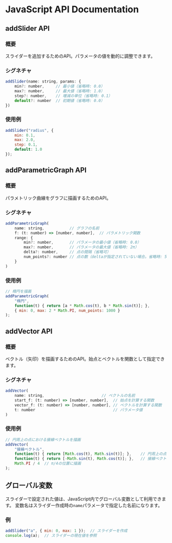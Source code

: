 # JavaScript API Documentation

## addSlider API

### 概要
スライダーを追加するためのAPI。パラメータの値を動的に調整できます。

### シグネチャ
```js
addSlider(name: string, params: {
    min?: number,     // 最小値（省略時: 0.0）
    max?: number,     // 最大値（省略時: 1.0）
    step?: number,    // 増減の単位（省略時: 0.1）
    default?: number  // 初期値（省略時: 0.0）
})
```

### 使用例
```js
addSlider("radius", {
    min: 0.1,
    max: 2.0,
    step: 0.1,
    default: 1.0
});
```

## addParametricGraph API

### 概要
パラメトリック曲線をグラフに描画するためのAPI。

### シグネチャ
```js
addParametricGraph(
    name: string,           // グラフの名前
    f: (t: number) => [number, number],  // パラメトリック関数
    range: {
        min?: number,       // パラメータの最小値（省略時: 0.0）
        max?: number,       // パラメータの最大値（省略時: 2π）
        delta?: number,     // 点の間隔（省略可）
        num_points?: number // 点の数（deltaが指定されていない場合。省略時: 500）
    }
)
```

### 使用例
```js
// 楕円を描画
addParametricGraph(
    "楕円",
    function(t) { return [a * Math.cos(t), b * Math.sin(t)]; },
    { min: 0, max: 2 * Math.PI, num_points: 1000 }
);
```

## addVector API

### 概要
ベクトル（矢印）を描画するためのAPI。始点とベクトルを関数として指定できます。

### シグネチャ
```js
addVector(
    name: string,                         // ベクトルの名前
    start_f: (t: number) => [number, number],  // 始点を計算する関数
    vector_f: (t: number) => [number, number], // ベクトルを計算する関数
    t: number                                  // パラメータ値
)
```

### 使用例
```js
// 円周上の点における接線ベクトルを描画
addVector(
    "接線ベクトル",
    function(t) { return [Math.cos(t), Math.sin(t)]; },    // 円周上の点
    function(t) { return [-Math.sin(t), Math.cos(t)]; },   // 接線ベクトル
    Math.PI / 4  // π/4の位置に描画
);
```

## グローバル変数

スライダーで設定された値は、JavaScript内でグローバル変数として利用できます。
変数名はスライダー作成時の`name`パラメータで指定した名前になります。

### 例
```js
addSlider("a", { min: 0, max: 1 });  // スライダーを作成
console.log(a);  // スライダーの現在値を参照
```
